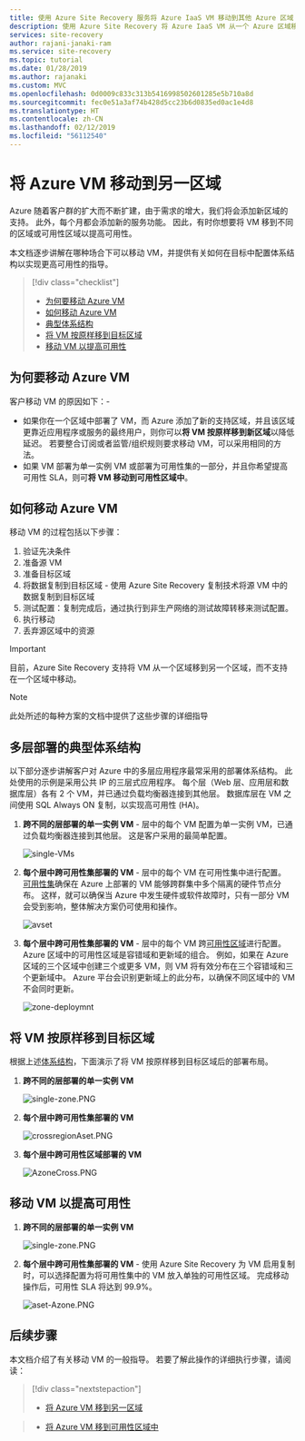 ```yaml
---
title: 使用 Azure Site Recovery 服务将 Azure IaaS VM 移动到其他 Azure 区域 | Microsoft Docs
description: 使用 Azure Site Recovery 将 Azure IaaS VM 从一个 Azure 区域移动到另一个 Azure 区域。
services: site-recovery
author: rajani-janaki-ram
ms.service: site-recovery
ms.topic: tutorial
ms.date: 01/28/2019
ms.author: rajanaki
ms.custom: MVC
ms.openlocfilehash: 0d0009c833c313b5416998502601285e5b710a8d
ms.sourcegitcommit: fec0e51a3af74b428d5cc23b6d0835ed0ac1e4d8
ms.translationtype: HT
ms.contentlocale: zh-CN
ms.lasthandoff: 02/12/2019
ms.locfileid: "56112540"
---
```

# <a name="move-azure-vms-to-another-region"></a>将 Azure VM 移动到另一区域

Azure 随着客户群的扩大而不断扩建，由于需求的增大，我们将会添加新区域的支持。 此外，每个月都会添加新的服务功能。 因此，有时你想要将 VM 移到不同的区域或可用性区域以提高可用性。

本文档逐步讲解在哪种场合下可以移动 VM，并提供有关如何在目标中配置体系结构以实现更高可用性的指导。 
> [!div class="checklist"]
> * [为何要移动 Azure VM](#why-would-you-move-azure-vms)
> * [如何移动 Azure VM](#how-to-move-azure-vms)
> * [典型体系结构](#typical-architectures-for-a-multi-tier-deployment)
> * [将 VM 按原样移到目标区域](#move-azure-vms-to-another-region)
> * [移动 VM 以提高可用性](#move-vms-to-increase-availability)


## <a name="why-would-you-move-azure-vms"></a>为何要移动 Azure VM

客户移动 VM 的原因如下：-

- 如果你在一个区域中部署了 VM，而 Azure 添加了新的支持区域，并且该区域更靠近应用程序或服务的最终用户，则你可以**将 VM 按原样移到新区域**以降低延迟。 若要整合订阅或者监管/组织规则要求移动 VM，可以采用相同的方法。 
- 如果 VM 部署为单一实例 VM 或部署为可用性集的一部分，并且你希望提高可用性 SLA，则可**将 VM 移动到可用性区域中**。 

## <a name="how-to-move-azure-vms"></a>如何移动 Azure VM
移动 VM 的过程包括以下步骤：

1. 验证先决条件 
2. 准备源 VM 
3. 准备目标区域 
4. 将数据复制到目标区域 - 使用 Azure Site Recovery 复制技术将源 VM 中的数据复制到目标区域
5. 测试配置：复制完成后，通过执行到非生产网络的测试故障转移来测试配置。
6. 执行移动 
7. 丢弃源区域中的资源 


> [!IMPORTANT]
> 目前，Azure Site Recovery 支持将 VM 从一个区域移到另一个区域，而不支持在一个区域中移动。 

> [!NOTE]
> 此处所述的每种方案的文档中提供了这些步骤的详细指导

## <a name="typical-architectures-for-a-multi-tier-deployment"></a>多层部署的典型体系结构
以下部分逐步讲解客户对 Azure 中的多层应用程序最常采用的部署体系结构。 此处使用的示例是采用公共 IP 的三层式应用程序。 每个层（Web 层、应用层和数据库层）各有 2 个 VM，并已通过负载均衡器连接到其他层。 数据库层在 VM 之间使用 SQL Always ON 复制，以实现高可用性 (HA)。

1.  **跨不同的层部署的单一实例 VM** - 层中的每个 VM 配置为单一实例 VM，已通过负载均衡器连接到其他层。 这是客户采用的最简单配置。

       ![single-VMs](media/move-vm-overview/regular-deployment.PNG)

2. **每个层中跨可用性集部署的 VM** - 层中的每个 VM 在可用性集中进行配置。 [可用性集](https://docs.microsoft.com/azure/virtual-machines/windows/tutorial-availability-sets)确保在 Azure 上部署的 VM 能够跨群集中多个隔离的硬件节点分布。 这样，就可以确保当 Azure 中发生硬件或软件故障时，只有一部分 VM 会受到影响，整体解决方案仍可使用和操作。 
   
      ![avset](media/move-vm-overview/AVset.PNG)

3. **每个层中跨可用性集部署的 VM** - 层中的每个 VM 跨[可用性区域](https://docs.microsoft.com/azure/availability-zones/az-overview)进行配置。 Azure 区域中的可用性区域是容错域和更新域的组合。 例如，如果在 Azure 区域的三个区域中创建三个或更多 VM，则 VM 将有效分布在三个容错域和三个更新域中。 Azure 平台会识别更新域上的此分布，以确保不同区域中的 VM 不会同时更新。

      ![zone-deploymnt](media/move-vm-overview/zone.PNG)



 ## <a name="move-vms-as-is-to-a-target-region"></a>将 VM 按原样移到目标区域

根据上述[体系结构](#typical-architectures-for-a-multi-tier-deployment)，下面演示了将 VM 按原样移到目标区域后的部署布局。


1. **跨不同的层部署的单一实例 VM** 

     ![single-zone.PNG](media/move-vm-overview/single-zone.PNG)

2. **每个层中跨可用性集部署的 VM**

     ![crossregionAset.PNG](media/move-vm-overview/crossregionAset.PNG)


3. **每个层中跨可用性区域部署的 VM**
      

     ![AzoneCross.PNG](media/move-vm-overview/AzoneCross.PNG)

## <a name="move-vms-to-increase-availability"></a>移动 VM 以提高可用性

1. **跨不同的层部署的单一实例 VM** 

     ![single-zone.PNG](media/move-vm-overview/single-zone.PNG)

2. **每个层中跨可用性集部署的 VM** - 使用 Azure Site Recovery 为 VM 启用复制时，可以选择配置为将可用性集中的 VM 放入单独的可用性区域。 完成移动操作后，可用性 SLA 将达到 99.9%。

     ![aset-Azone.PNG](media/move-vm-overview/aset-Azone.PNG)


## <a name="next-steps"></a>后续步骤

本文档介绍了有关移动 VM 的一般指导。 若要了解此操作的详细执行步骤，请阅读：


> [!div class="nextstepaction"]
> * [将 Azure VM 移到另一区域](azure-to-azure-tutorial-migrate.md)

> * [将 Azure VM 移到可用性区域中](move-azure-VMs-AVset-Azone.md)

